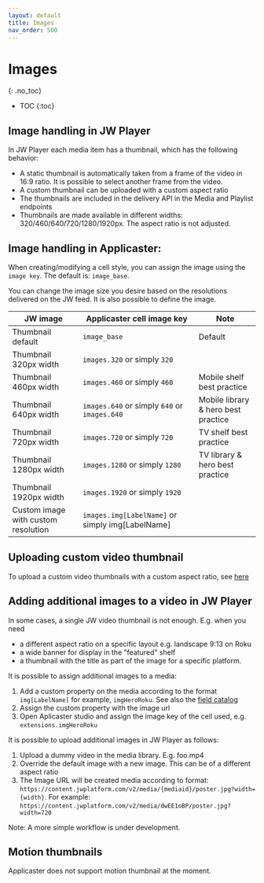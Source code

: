 ```yaml
---
layout: default
title: Images
nav_order: 500
---
```


# Images
{: .no_toc}

- TOC
{:toc}

## Image handling in JW Player
In JW Player each media item has a thumbnail, which has the following behavior:
- A static thumbnail is automatically taken from a frame of the video in 16:9 ratio. It is possible to select another frame from the video. 
- A custom thumbnail can be uploaded with a custom aspect ratio
- The thumbnails are included in the delivery API in the Media and Playlist endpoints
- Thumbnails are made available in different widths: 320/460/640/720/1280/1920px. The aspect ratio is not adjusted.

## Image handling in Applicaster: 
When creating/modifying a cell style, you can assign the image using the `image key`. The default is: `image_base`. 

You can change the image size you desire based on the resolutions delivered on the JW feed. It is also possible to define the image. 

| JW image                            | Applicaster cell image key                           | Note                                |
|-------------------------------------|------------------------------------------------------|-------------------------------------|
| Thumbnail default                   | `image_base`                                         | Default                             |
| Thumbnail 320px width               | `images.320` or simply `320`                         |                                     |
| Thumbnail 460px width               | `images.460` or simply `460`                         | Mobile shelf best practice          |
| Thumbnail 640px width               | `images.640` or simply `640`  or `images.640`        | Mobile library & hero best practice |
| Thumbnail 720px width               | `images.720` or simply `720`                         | TV shelf best practice              |
| Thumbnail 1280px width              | `images.1280` or simply `1280`                       | TV library & hero best practice     |
| Thumbnail 1920px width              | `images.1920` or simply `1920`                       |                                     |
| Custom image with custom resolution | `images.img[LabelName]` or simply img[LabelName] |                                     |


## Uploading custom video thumbnail
To upload a custom video thumbnails with a custom aspect ratio, see [here](https://support.jwplayer.com/articles/update-a-video-thumbnail)

## Adding additional images to a video in JW Player
In some cases, a single JW video thumbnail is not enough. E.g. when you need 
- a different aspect ratio on a specific layout e.g. landscape 9:13 on Roku
- a wide banner for display in the "featured" shelf
- a thumbnail with the title as part of the image for a specific platform. 

It is possible to assign additional images to a media: 
1. Add a custom property on the media according to the format `img[LabelName]` for example, `imgHeroRoku`. See also the [field catalog](https://jwplayer.github.io/applicaster-docs/reference/field-catalog.html) 
1. Assign the custom property with the image url
1. Open Aplicaster studio and assign the image key of the cell used, e.g. `extensions.imgHeroRoku`

It is possible to upload additional images in JW Player as follows: 
1. Upload a dummy video in the media library. E.g. foo.mp4
1. Override the default image with a new image. This can be of a different aspect ratio
1. The Image URL will be created media according to format: `https://content.jwplatform.com/v2/media/{mediaid}/poster.jpg?width={width}`. For example: `https://content.jwplatform.com/v2/media/dwEE1oBP/poster.jpg?width=720`

Note: A more simple workflow is under development.

## Motion thumbnails
Applicaster does not support motion thumbnail at the moment. 
